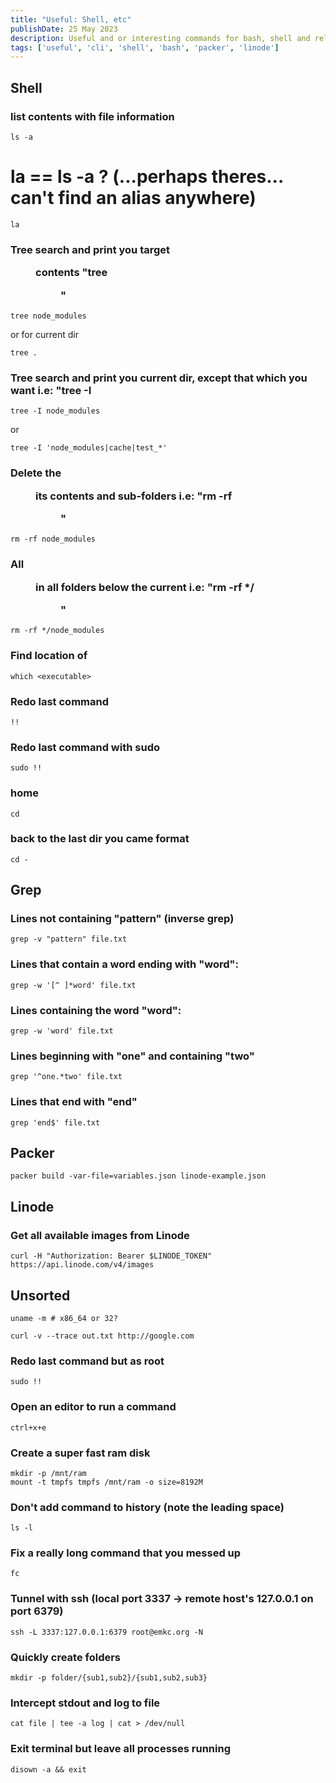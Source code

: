 ```yaml
---
title: "Useful: Shell, etc"
publishDate: 25 May 2023
description: Useful and or interesting commands for bash, shell and related.
tags: ['useful', 'cli', 'shell', 'bash', 'packer', 'linode']
---
```


## Shell

### list contents with file information
```shell
ls -a
```

# la == ls -a ? (...perhaps theres... can't find an alias anywhere)
```shell
la
```

### Tree search and print you target <dir> contents "tree <dir>"
```shell
tree node_modules
```
or for current dir
```shell
tree . 
```

### Tree search and print you current dir, except that which you want <excluded> i.e: "tree -I <excluded> 
```shell
tree -I node_modules
```
or
```shell
tree -I 'node_modules|cache|test_*'
```


### Delete the <dir> its contents and sub-folders i.e: "rm -rf <dir>" 
```shell
rm -rf node_modules
```

### All <dir> in all folders below the current i.e: "rm -rf */<dir>" 
```shell
rm -rf */node_modules
```

### Find location of <executable>
```shell
which <executable> 
```

### Redo last command
```shell
!!
```

### Redo last command with sudo
```shell
sudo !! 
```

### home
```shell
cd      
```

### back to the last dir you came format
```shell
cd -    
```

## Grep

### Lines not containing "pattern" (inverse grep)
```shell
grep -v "pattern" file.txt
```

### Lines that contain a word ending with "word":
```shell
grep -w '[^ ]*word' file.txt
```

### Lines containing the word "word":
```shell
grep -w 'word' file.txt
```

### Lines beginning with "one" and containing "two"
```shell
grep '^one.*two' file.txt
```

### Lines that end with "end"
```shell
grep 'end$' file.txt
```

## Packer
```shell
packer build -var-file=variables.json linode-example.json
```

## Linode

### Get all available images from Linode
```shell
curl -H "Authorization: Bearer $LINODE_TOKEN" https://api.linode.com/v4/images
```

## Unsorted

```shell
uname -m # x86_64 or 32?
```

```shell
curl -v --trace out.txt http://google.com
```

### Redo last command but as root
```shell
sudo !!
```

### Open an editor to run a command
```shell
ctrl+x+e
```

### Create a super fast ram disk
```shell
mkdir -p /mnt/ram
mount -t tmpfs tmpfs /mnt/ram -o size=8192M
```

### Don't add command to history (note the leading space)
```shell
ls -l
```

### Fix a really long command that you messed up
```shell
fc
```

### Tunnel with ssh (local port 3337 -> remote host's 127.0.0.1 on port 6379)
```shell
ssh -L 3337:127.0.0.1:6379 root@emkc.org -N
```

### Quickly create folders
```shell
mkdir -p folder/{sub1,sub2}/{sub1,sub2,sub3}
```

### Intercept stdout and log to file
```shell
cat file | tee -a log | cat > /dev/null
```

### Exit terminal but leave all processes running
```shell
disown -a && exit
```
